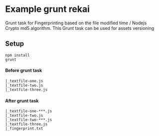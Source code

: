# Example grunt rekai 
Grunt task for Fingerprinting based on the file modified time / Nodejs Crypto md5 algorithm.
This Grunt task can be used for assets versioning  

## Setup

```
npm install
grunt

```
#### Before grunt task

```
|_textfile-one.js
|_textfile-two.js
|_textfile-three.js
```
#### After grunt task

```
|_textfile-one-***.js
|_textfile-two.js
|_textfile-two-***.js
|_textfile-three.js
|_fingerprint.txt
```

